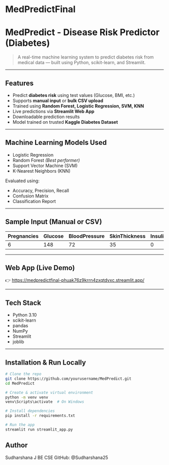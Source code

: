 # MedPredictFinal
# MedPredict - Disease Risk Predictor (Diabetes)

> A real-time machine learning system to predict diabetes risk from medical data — built using Python, scikit-learn, and Streamlit.

---

## Features

- Predict **diabetes risk** using test values (Glucose, BMI, etc.)  
- Supports **manual input** or **bulk CSV upload**  
- Trained using **Random Forest, Logistic Regression, SVM, KNN**  
- Live predictions via **Streamlit Web App**  
- Downloadable prediction results  
- Model trained on trusted **Kaggle Diabetes Dataset**

---

## Machine Learning Models Used

- Logistic Regression  
- Random Forest *(Best performer)*  
- Support Vector Machine (SVM)  
- K-Nearest Neighbors (KNN)  

Evaluated using:
- Accuracy, Precision, Recall
- Confusion Matrix
- Classification Report

---

##  Sample Input (Manual or CSV)

| Pregnancies | Glucose | BloodPressure | SkinThickness | Insulin | BMI  | DiabetesPedigreeFunction | Age |
|-------------|---------|----------------|---------------|---------|------|---------------------------|-----|
| 6           | 148     | 72             | 35            | 0       | 33.6 | 0.627                     | 50  |

---

## Web App (Live Demo)

👉 https://medpredictfinal-phuak76z9krrn4zxqtdvxc.streamlit.app/

---


## Tech Stack

- Python 3.10
- scikit-learn
- pandas
- NumPy
- Streamlit
- joblib

---

## Installation & Run Locally

```bash
# Clone the repo
git clone https://github.com/yourusername/MedPredict.git
cd MedPredict

# Create & activate virtual environment
python -m venv venv
venv\Scripts\activate  # On Windows

# Install dependencies
pip install -r requirements.txt

# Run the app
streamlit run streamlit_app.py
```

## Author 
Sudharshana J BE CSE
GitHub: @Sudharshana25
